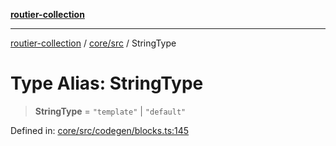 [**routier-collection**](../../../README.md)

***

[routier-collection](../../../README.md) / [core/src](../README.md) / StringType

# Type Alias: StringType

> **StringType** = `"template"` \| `"default"`

Defined in: [core/src/codegen/blocks.ts:145](https://github.com/Agrejus/routier/blob/ae307d61bf9883ec014a438be7cbd96d2060d092/core/src/codegen/blocks.ts#L145)
